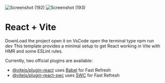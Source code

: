 ![Screenshot (192)](https://github.com/user-attachments/assets/ecada536-0ec6-41ff-a710-72eef5f7269b)
![Screenshot (193)](https://github.com/user-attachments/assets/82e6e0c2-420b-4012-ae04-2ac797f0800c)
# React + Vite
DownLoad the project open it on VsCode open the terminal type npm run dev
This template provides a minimal setup to get React working in Vite with HMR and some ESLint rules.

Currently, two official plugins are available:

- [@vitejs/plugin-react](https://github.com/vitejs/vite-plugin-react/blob/main/packages/plugin-react/README.md) uses [Babel](https://babeljs.io/) for Fast Refresh
- [@vitejs/plugin-react-swc](https://github.com/vitejs/vite-plugin-react-swc) uses [SWC](https://swc.rs/) for Fast Refresh
